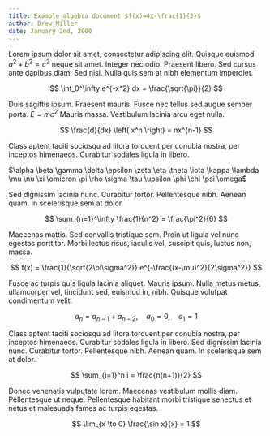 ```yaml
---
title: Example algebra document $f(x)=4x-\frac{1}{2}$
author: Drew Miller
date: January 2nd, 2000
---
```


Lorem ipsum dolor sit amet, consectetur adipiscing elit. Quisque euismod $a^2 + b^2 = c^2$ neque sit amet. Integer nec odio. Praesent libero. Sed cursus ante dapibus diam. Sed nisi. Nulla quis sem at nibh elementum imperdiet.

$$
\int_0^\infty e^{-x^2} dx = \frac{\sqrt{\pi}}{2}
$$

Duis sagittis ipsum. Praesent mauris. Fusce nec tellus sed augue semper porta. $E = mc^2$ Mauris massa. Vestibulum lacinia arcu eget nulla.

$$
\frac{d}{dx} \left( x^n \right) = nx^{n-1}
$$

Class aptent taciti sociosqu ad litora torquent per conubia nostra, per inceptos himenaeos. Curabitur sodales ligula in libero.

$\alpha \beta \gamma \delta \epsilon \zeta \eta \theta \iota \kappa \lambda \mu \nu \xi \omicron \pi \rho \sigma \tau \upsilon \phi \chi \psi \omega$

Sed dignissim lacinia nunc. Curabitur tortor. Pellentesque nibh. Aenean quam. In scelerisque sem at dolor.

$$
\sum_{n=1}^\infty \frac{1}{n^2} = \frac{\pi^2}{6}
$$

Maecenas mattis. Sed convallis tristique sem. Proin ut ligula vel nunc egestas porttitor. Morbi lectus risus, iaculis vel, suscipit quis, luctus non, massa.

$$
f(x) = \frac{1}{\sqrt{2\pi\sigma^2}} e^{-\frac{(x-\mu)^2}{2\sigma^2}}
$$

Fusce ac turpis quis ligula lacinia aliquet. Mauris ipsum. Nulla metus metus, ullamcorper vel, tincidunt sed, euismod in, nibh. Quisque volutpat condimentum velit.

$$
a_n = a_{n-1} + a_{n-2}, \quad a_0 = 0, \quad a_1 = 1
$$

Class aptent taciti sociosqu ad litora torquent per conubia nostra, per inceptos himenaeos. Curabitur sodales ligula in libero. Sed dignissim lacinia nunc. Curabitur tortor. Pellentesque nibh. Aenean quam. In scelerisque sem at dolor.

$$
\sum_{i=1}^n i = \frac{n(n+1)}{2}
$$

Donec venenatis vulputate lorem. Maecenas vestibulum mollis diam. Pellentesque ut neque. Pellentesque habitant morbi tristique senectus et netus et malesuada fames ac turpis egestas.

$$
\lim_{x \to 0} \frac{\sin x}{x} = 1
$$